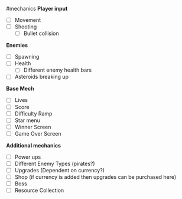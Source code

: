 #mechanics
**Player input**
- [ ] Movement
- [ ] Shooting
	- [ ] Bullet collision

**Enemies**
- [ ] Spawning 
- [ ] Health
	- [ ] Different enemy health bars
- [ ] Asteroids breaking up

**Base Mech**
- [ ] Lives 
- [ ] Score
- [ ] Difficulty Ramp
- [ ] Star menu
- [ ] Winner Screen
- [ ] Game Over Screen

**Additional mechanics**
- [ ] Power ups
- [ ] Different Enemy Types (pirates?)
- [ ] Upgrades (Dependent on currency?)
- [ ] Shop (if currency is added then upgrades can be purchased here)
- [ ] Boss
- [ ] Resource Collection